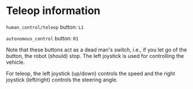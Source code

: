 # Teleop information

`human_control/teleop` button: `L1`

`autonomous_control` button: `R1`

Note that these buttons act as a dead man's switch, i.e., if you let go of the 
button, the robot (should) stop. The left joystick is used for controlling the 
vehicle.

For teleop, the left joystick (up/down) controls the speed and the right 
joystick (left/right) controls the steering angle.
